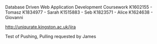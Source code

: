 Database Driven Web Application Development Coursework
K1602155 - Tomasz
K1834977 - Sarah
K1515883 - Seb
K1823571 - Alice
K1624638 - Giovanni

http://uniqurate.kingston.ac.uk/jira

Test of Pushing, Pulling requested by James 
